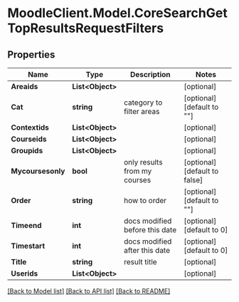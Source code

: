 # MoodleClient.Model.CoreSearchGetTopResultsRequestFilters

## Properties

Name | Type | Description | Notes
------------ | ------------- | ------------- | -------------
**Areaids** | **List&lt;Object&gt;** |  | [optional] 
**Cat** | **string** | category to filter areas | [optional] [default to ""]
**Contextids** | **List&lt;Object&gt;** |  | [optional] 
**Courseids** | **List&lt;Object&gt;** |  | [optional] 
**Groupids** | **List&lt;Object&gt;** |  | [optional] 
**Mycoursesonly** | **bool** | only results from my courses | [optional] [default to false]
**Order** | **string** | how to order | [optional] [default to ""]
**Timeend** | **int** | docs modified before this date | [optional] [default to 0]
**Timestart** | **int** | docs modified after this date | [optional] [default to 0]
**Title** | **string** | result title | [optional] 
**Userids** | **List&lt;Object&gt;** |  | [optional] 

[[Back to Model list]](../README.md#documentation-for-models) [[Back to API list]](../README.md#documentation-for-api-endpoints) [[Back to README]](../README.md)

